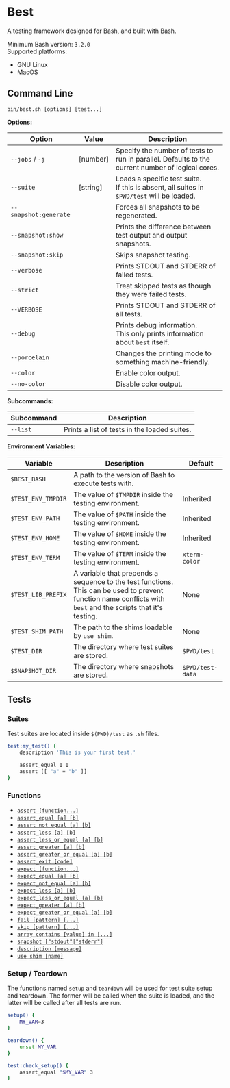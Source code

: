# Best
A testing framework designed for Bash, and built with Bash.

Minimum Bash version: `3.2.0`  
Supported platforms:
 - GNU Linux
 - MacOS


## Command Line

```shell
bin/best.sh [options] [test...]
```

**Options:**

| Option                | Value      | Description                                                  |
| --------------------- | ---------- | ------------------------------------------------------------ |
| `--jobs` / `-j`       | \[number\] | Specify the number of tests to run in parallel. Defaults to the current number of logical cores. |
| `--suite`             | \[string\] | Loads a specific test suite.<br />If this is absent, all suites in `$PWD/test` will be loaded. |
| `--snapshot:generate` |            | Forces all snapshots to be regenerated.                      |
| `--snapshot:show`     |            | Prints the difference between test output and output snapshots. |
| `--snapshot:skip`     |            | Skips snapshot testing.                                      |
| `--verbose`           |            | Prints STDOUT and STDERR of failed tests.                    |
| `--strict`            |            | Treat skipped tests as though they were failed tests.        |
| `--VERBOSE`           |            | Prints STDOUT and STDERR of all tests.                       |
| `--debug`             |            | Prints debug information.<br />This only prints information about `best` itself. |
| `--porcelain`         |            | Changes the printing mode to something machine-friendly.     |
| `--color`             |            | Enable color output.                                         |
| `--no-color`          |            | Disable color output.                                        |

**Subcommands:**

| Subcommand | Description                                  |
| ---------- | -------------------------------------------- |
| `--list`   | Prints a list of tests in the loaded suites. |

**Environment Variables:**

| Variable           | Description                                                  | Default          |
| ------------------ | ------------------------------------------------------------ | ---------------- |
| `$BEST_BASH`       | A path to the version of Bash to execute tests with.         |                  |
| `$TEST_ENV_TMPDIR` | The value of `$TMPDIR` inside the testing environment.       | Inherited        |
| `$TEST_ENV_PATH`   | The value of `$PATH` inside the testing environment.         | Inherited        |
| `$TEST_ENV_HOME`   | The value of `$HOME` inside the testing environment.         | Inherited        |
| `$TEST_ENV_TERM`   | The value of `$TERM` inside the testing environment.         | `xterm-color`    |
| `$TEST_LIB_PREFIX` | A variable that prepends a sequence to the test functions. This can be used to prevent function name conflicts with `best` and the scripts that it's testing. | None             |
| `$TEST_SHIM_PATH`  | The path to the shims loadable by `use_shim`.                | None             |
| `$TEST_DIR`        | The directory where test suites are stored.                  | `$PWD/test`      |
| `$SNAPSHOT_DIR`    | The directory where snapshots are stored.                    | `$PWD/test-data` |






## Tests

### Suites

Test suites are located inside `$(PWD)/test` as `.sh` files.

```bash
test:my_test() {
    description 'This is your first test.'

    assert_equal 1 1
    assert [[ "a" = "b" ]]
}
```



### Functions

- [`assert [function...]`](docs/fn_assert.md)
- [`assert_equal [a] [b]`](docs/fn_assert_equal.md)
- [`assert_not_equal [a] [b]`](docs/fn_assert_not_equal.md)
- [`assert_less [a] [b]`](docs/fn_assert_less.md)
- [`assert_less_or_equal [a] [b]`](docs/fn_assert_less_or_equal.md)
- [`assert_greater [a] [b]`](docs/fn_assert_greater.md)
- [`assert_greater_or_equal [a] [b]`](docs/fn_assert_greater_or_equal.md)
- [`assert_exit [code]`](docs/fn_assert_exit.md)
- [`expect [function...]`](docs/fn_expect.md)
- [`expect_equal [a] [b]`](docs/fn_expect_equal.md)
- [`expect_not_equal [a] [b]`](docs/fn_expect_not_equal.md)
- [`expect_less [a] [b]`](docs/fn_expect_less.md)
- [`expect_less_or_equal [a] [b]`](docs/fn_expect_less_or_equal.md)
- [`expect_greater [a] [b]`](docs/fn_expect_greater.md)
- [`expect_greater_or_equal [a] [b]`](docs/fn_expect_greater_or_equal.md)
- [`fail [pattern] [...]`](docs/fn_fail.md)
- [`skip [pattern] [...]`](docs/fn_skip.md)
- [`array_contains [value] in [...]`](docs/fn_assert.md)
- [`snapshot ["stdout"|"stderr"]`](docs/fn_snapshot.md)
- [`description [message]`](docs/fn_description.md)
- [`use_shim [name]`](docs/fn_use_shim.md)



### Setup / Teardown

The functions named `setup` and `teardown` will be used for test suite setup and teardown.
The former will be called when the suite is loaded, and the latter will be called after all tests are run.

```bash
setup() {
    MY_VAR=3
}

teardown() {
    unset MY_VAR
}

test:check_setup() {
    assert_equal "$MY_VAR" 3
}
```

